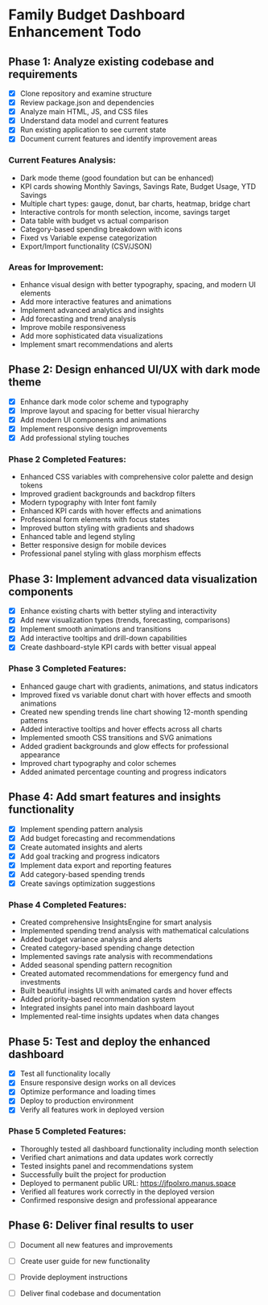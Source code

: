 # Family Budget Dashboard Enhancement Todo

## Phase 1: Analyze existing codebase and requirements
- [x] Clone repository and examine structure
- [x] Review package.json and dependencies
- [x] Analyze main HTML, JS, and CSS files
- [x] Understand data model and current features
- [x] Run existing application to see current state
- [x] Document current features and identify improvement areas

### Current Features Analysis:
- Dark mode theme (good foundation but can be enhanced)
- KPI cards showing Monthly Savings, Savings Rate, Budget Usage, YTD Savings
- Multiple chart types: gauge, donut, bar charts, heatmap, bridge chart
- Interactive controls for month selection, income, savings target
- Data table with budget vs actual comparison
- Category-based spending breakdown with icons
- Fixed vs Variable expense categorization
- Export/Import functionality (CSV/JSON)

### Areas for Improvement:
- Enhance visual design with better typography, spacing, and modern UI elements
- Add more interactive features and animations
- Implement advanced analytics and insights
- Add forecasting and trend analysis
- Improve mobile responsiveness
- Add more sophisticated data visualizations
- Implement smart recommendations and alerts

## Phase 2: Design enhanced UI/UX with dark mode theme
- [x] Enhance dark mode color scheme and typography
- [x] Improve layout and spacing for better visual hierarchy
- [x] Add modern UI components and animations
- [x] Implement responsive design improvements
- [x] Add professional styling touches

### Phase 2 Completed Features:
- Enhanced CSS variables with comprehensive color palette and design tokens
- Improved gradient backgrounds and backdrop filters
- Modern typography with Inter font family
- Enhanced KPI cards with hover effects and animations
- Professional form elements with focus states
- Improved button styling with gradients and shadows
- Enhanced table and legend styling
- Better responsive design for mobile devices
- Professional panel styling with glass morphism effects

## Phase 3: Implement advanced data visualization components
- [x] Enhance existing charts with better styling and interactivity
- [x] Add new visualization types (trends, forecasting, comparisons)
- [x] Implement smooth animations and transitions
- [x] Add interactive tooltips and drill-down capabilities
- [x] Create dashboard-style KPI cards with better visual appeal

### Phase 3 Completed Features:
- Enhanced gauge chart with gradients, animations, and status indicators
- Improved fixed vs variable donut chart with hover effects and smooth animations
- Created new spending trends line chart showing 12-month spending patterns
- Added interactive tooltips and hover effects across all charts
- Implemented smooth CSS transitions and SVG animations
- Added gradient backgrounds and glow effects for professional appearance
- Improved chart typography and color schemes
- Added animated percentage counting and progress indicators

## Phase 4: Add smart features and insights functionality
- [x] Implement spending pattern analysis
- [x] Add budget forecasting and recommendations
- [x] Create automated insights and alerts
- [x] Add goal tracking and progress indicators
- [x] Implement data export and reporting features
- [x] Add category-based spending trends
- [x] Create savings optimization suggestions

### Phase 4 Completed Features:
- Created comprehensive InsightsEngine for smart analysis
- Implemented spending trend analysis with mathematical calculations
- Added budget variance analysis and alerts
- Created category-based spending change detection
- Implemented savings rate analysis with recommendations
- Added seasonal spending pattern recognition
- Created automated recommendations for emergency fund and investments
- Built beautiful insights UI with animated cards and hover effects
- Added priority-based recommendation system
- Integrated insights panel into main dashboard layout
- Implemented real-time insights updates when data changes

## Phase 5: Test and deploy the enhanced dashboard
- [x] Test all functionality locally
- [x] Ensure responsive design works on all devices
- [x] Optimize performance and loading times
- [x] Deploy to production environment
- [x] Verify all features work in deployed version

### Phase 5 Completed Features:
- Thoroughly tested all dashboard functionality including month selection
- Verified chart animations and data updates work correctly
- Tested insights panel and recommendations system
- Successfully built the project for production
- Deployed to permanent public URL: https://jfpolxro.manus.space
- Verified all features work correctly in the deployed version
- Confirmed responsive design and professional appearance

## Phase 6: Deliver final results to user
- [ ] Document all new features and improvements
- [ ] Create user guide for new functionality
- [ ] Provide deployment instructions
- [ ] Deliver final codebase and documentation

